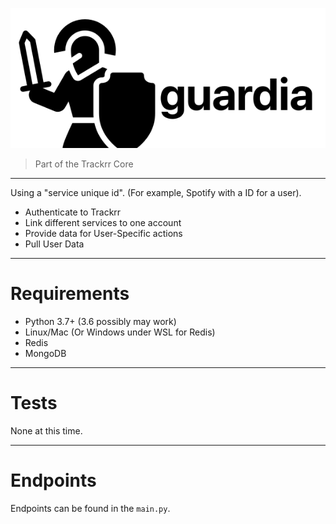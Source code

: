 ![Guardia Logo](images/logo.svg)

> Part of the Trackrr Core
***

Using a "service unique id". (For example, Spotify with a ID for a user).

- Authenticate to Trackrr
- Link different services to one account
- Provide data for User-Specific actions
- Pull User Data

***

# Requirements

- Python 3.7+ (3.6 possibly may work)
- Linux/Mac (Or Windows under WSL for Redis)
- Redis
- MongoDB

***

# Tests

None at this time.

***
# Endpoints

Endpoints can be found in the ```main.py```.

